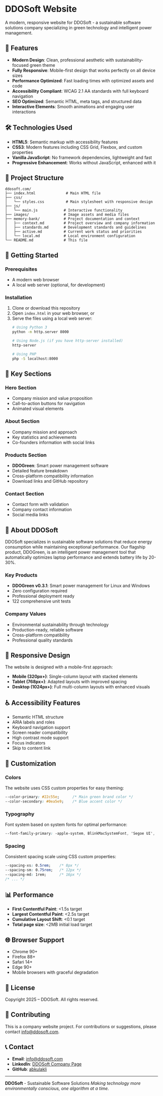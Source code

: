 # DDOSoft Website

A modern, responsive website for DDOSoft - a sustainable software solutions company specializing in green technology and intelligent power management.

## 🌟 Features

- **Modern Design**: Clean, professional aesthetic with sustainability-focused green theme
- **Fully Responsive**: Mobile-first design that works perfectly on all device sizes
- **Performance Optimized**: Fast loading times with optimized assets and code
- **Accessibility Compliant**: WCAG 2.1 AA standards with full keyboard navigation
- **SEO Optimized**: Semantic HTML, meta tags, and structured data
- **Interactive Elements**: Smooth animations and engaging user interactions

## 🛠 Technologies Used

- **HTML5**: Semantic markup with accessibility features
- **CSS3**: Modern features including CSS Grid, Flexbox, and custom properties
- **Vanilla JavaScript**: No framework dependencies, lightweight and fast
- **Progressive Enhancement**: Works without JavaScript, enhanced with it

## 📁 Project Structure

```
ddosoft.com/
├── index.html              # Main HTML file
├── css/
│   └── styles.css          # Main stylesheet with responsive design
├── js/
│   └── main.js            # Interactive functionality
├── images/                # Image assets and media files
├── memory-bank/           # Project documentation and context
│   ├── context.md         # Project overview and company information
│   ├── standards.md       # Development standards and guidelines
│   ├── active.md          # Current work status and priorities
│   └── local.md           # Local environment configuration
└── README.md              # This file
```

## 🚀 Getting Started

### Prerequisites
- A modern web browser
- A local web server (optional, for development)

### Installation
1. Clone or download this repository
2. Open `index.html` in your web browser, or
3. Serve the files using a local web server:
   ```bash
   # Using Python 3
   python -m http.server 8000

   # Using Node.js (if you have http-server installed)
   http-server

   # Using PHP
   php -S localhost:8000
   ```

## 🎯 Key Sections

### Hero Section
- Company mission and value proposition
- Call-to-action buttons for navigation
- Animated visual elements

### About Section
- Company mission and approach
- Key statistics and achievements
- Co-founders information with social links

### Products Section
- **DDOGreen**: Smart power management software
- Detailed feature breakdown
- Cross-platform compatibility information
- Download links and GitHub repository

### Contact Section
- Contact form with validation
- Company contact information
- Social media links

## 🌱 About DDOSoft

DDOSoft specializes in sustainable software solutions that reduce energy consumption while maintaining exceptional performance. Our flagship product, DDOGreen, is an intelligent power management tool that automatically optimizes laptop performance and extends battery life by 20-30%.

### Key Products
- **DDOGreen v0.3.1**: Smart power management for Linux and Windows
- Zero configuration required
- Professional deployment ready
- 122 comprehensive unit tests

### Company Values
- Environmental sustainability through technology
- Production-ready, reliable software
- Cross-platform compatibility
- Professional quality standards

## 📱 Responsive Design

The website is designed with a mobile-first approach:
- **Mobile (320px+)**: Single-column layout with stacked elements
- **Tablet (768px+)**: Adapted layouts with improved spacing
- **Desktop (1024px+)**: Full multi-column layouts with enhanced visuals

## ♿ Accessibility Features

- Semantic HTML structure
- ARIA labels and roles
- Keyboard navigation support
- Screen reader compatibility
- High contrast mode support
- Focus indicators
- Skip to content link

## 🔧 Customization

### Colors
The website uses CSS custom properties for easy theming:
```css
--color-primary: #22c55e;      /* Main green brand color */
--color-secondary: #0ea5e9;    /* Blue accent color */
```

### Typography
Font system based on system fonts for optimal performance:
```css
--font-family-primary: -apple-system, BlinkMacSystemFont, 'Segoe UI', ...
```

### Spacing
Consistent spacing scale using CSS custom properties:
```css
--spacing-xs: 0.5rem;    /* 8px */
--spacing-sm: 0.75rem;   /* 12px */
--spacing-md: 1rem;      /* 16px */
/* ... */
```

## 📊 Performance

- **First Contentful Paint**: <1.5s target
- **Largest Contentful Paint**: <2.5s target
- **Cumulative Layout Shift**: <0.1 target
- **Total page size**: <2MB initial load target

## 🌐 Browser Support

- Chrome 90+
- Firefox 88+
- Safari 14+
- Edge 90+
- Mobile browsers with graceful degradation

## 📄 License

Copyright 2025 – DDOSoft. All rights reserved.

## 🤝 Contributing

This is a company website project. For contributions or suggestions, please contact info@ddosoft.com.

## 📞 Contact

- **Email**: info@ddosoft.com
- **LinkedIn**: [DDOSoft Company Page](https://www.linkedin.com/company/ddosoft)
- **GitHub**: [abkulakli](https://github.com/abkulakli)

---

**DDOSoft** - Sustainable Software Solutions
*Making technology more environmentally conscious, one algorithm at a time.*
